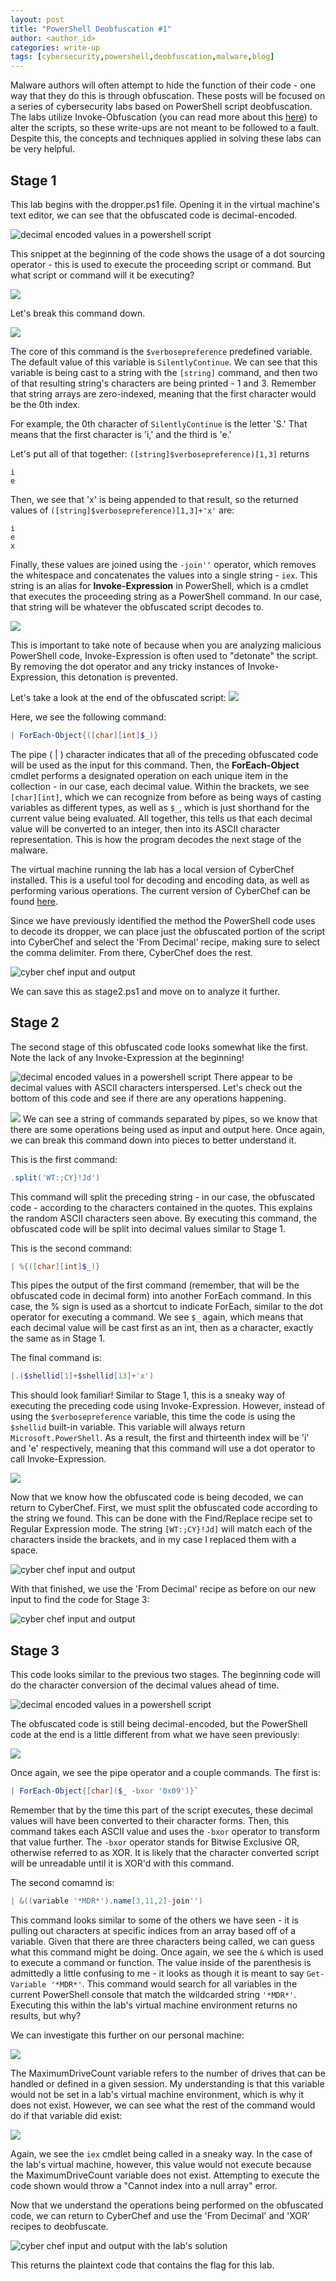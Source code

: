 ```yaml
---
layout: post
title: "PowerShell Deobfuscation #1"
author: <author_id> 
categories: write-up
tags: [cybersecurity,powershell,deobfuscation,malware,blog]
---
```


Malware authors will often attempt to hide the function of their code - one way that they do this is through obfuscation. These posts will be focused on a series of cybersecurity labs based on PowerShell script deobfuscation. The labs utilize Invoke-Obfuscation (you can read more about this [here](https://github.com/danielbohannon/Invoke-Obfuscation)) to alter the scripts, so these write-ups are not meant to be followed to a fault. Despite this, the concepts and techniques applied in solving these labs can be very helpful.

## Stage 1

This lab begins with the dropper.ps1 file. Opening it in the virtual machine's text editor, we can see that the obfuscated code is decimal-encoded.

![decimal encoded values in a powershell script](https://raw.githubusercontent.com/thedriftingbit/thedriftingbit.github.io/refs/heads/main/assets/img/powershell-deob-1/Dropper1_Overview.jpg)

This snippet at the beginning of the code shows the usage of a dot sourcing operator - this is used to execute the proceeding script or command. But what script or command will it be executing?

![](https://raw.githubusercontent.com/thedriftingbit/thedriftingbit.github.io/refs/heads/main/assets/img/powershell-deob-1/Dropper1_IEX.jpg)

Let's break this command down.

![](https://raw.githubusercontent.com/thedriftingbit/thedriftingbit.github.io/refs/heads/main/assets/img/powershell-deob-1/Dropper1_IEX2.jpg)

The core of this command is the `$verbosepreference` predefined variable. The default value of this variable is `SilentlyContinue`. We can see that this variable is being cast to a string with the `[string]` command, and then two of that resulting string's characters are being printed - 1 and 3. Remember that string arrays are zero-indexed, meaning that the first character would be the 0th index.

For example, the 0th character of `SilentlyContinue` is the letter 'S.' That means that the first character is 'i,' and the third is 'e.'

Let's put all of that together:
`([string]$verbosepreference)[1,3]` returns
```
i
e
```
Then, we see that 'x' is being appended to that result, so the returned values of `([string]$verbosepreference)[1,3]+'x'` are:
```
i
e
x
```

Finally, these values are joined using the `-join''` operator, which removes the whitespace and concatenates the values into a single string - `iex`. This string is an alias for **Invoke-Expression** in PowerShell, which is a cmdlet that executes the proceeding string as a PowerShell command. In our case, that string will be whatever the obfuscated script decodes to.

![](https://raw.githubusercontent.com/thedriftingbit/thedriftingbit.github.io/refs/heads/main/assets/img/powershell-deob-1/Dropper1_IEX2.jpg)

This is important to take note of because when you are analyzing malicious PowerShell code, Invoke-Expression is often used to "detonate" the script. By removing the dot operator and any tricky instances of Invoke-Expression, this detonation is prevented.

Let's take a look at the end of the obfuscated script:
![](https://raw.githubusercontent.com/thedriftingbit/thedriftingbit.github.io/refs/heads/main/assets/img/powershell-deob-1/Dropper1_End2.jpg)

Here, we see the following command:
``` powershell
| ForEach-Object{([char][int]$_)}
```
The pipe ( | ) character indicates that all of the preceding obfuscated code will be used as the input for this command. Then, the **ForEach-Object** cmdlet performs a designated operation on each unique item in the collection - in our case, each decimal value. Within the brackets, we see `[char][int]`, which we can recognize from before as being ways of casting variables as different types, as well as `$_`, which is just shorthand for the current value being evaluated. All together, this tells us that each decimal value will be converted to an integer, then into its ASCII character representation. This is how the program decodes the next stage of the malware.

The virtual machine running the lab has a local version of CyberChef installed. This is a useful tool for decoding and encoding data, as well as performing various operations. The current version of CyberChef can be found [here](https://gchq.github.io/CyberChef/).

Since we have previously identified the method the PowerShell code uses to decode its dropper, we can place just the obfuscated portion of the script into CyberChef and select the 'From Decimal' recipe, making sure to select the comma delimiter. From there, CyberChef does the rest.

![cyber chef input and output](https://raw.githubusercontent.com/thedriftingbit/thedriftingbit.github.io/refs/heads/main/assets/img/powershell-deob-1/Dropper1_CyberChef.jpg)

We can save this as stage2.ps1 and move on to analyze it further.

## Stage 2

The second stage of this obfuscated code looks somewhat like the first. Note the lack of any Invoke-Expression at the beginning!

![decimal encoded values in a powershell script](https://raw.githubusercontent.com/thedriftingbit/thedriftingbit.github.io/refs/heads/main/assets/img/powershell-deob-1/Stage2_Overview.jpg)
There appear to be decimal values with ASCII characters interspersed. Let's check out the bottom of this code and see if there are any operations happening.

![](https://raw.githubusercontent.com/thedriftingbit/thedriftingbit.github.io/refs/heads/main/assets/img/powershell-deob-1/Stage2-End.jpg)
We can see a string of commands separated by pipes, so we know that there are some operations being used as input and output here. Once again, we can break this command down into pieces to better understand it.

This is the first command:
```powershell
.split('WT:;CY}!Jd')
```
This command will split the preceding string - in our case, the obfuscated code - according to the characters contained in the quotes. This explains the random ASCII characters seen above. By executing this command, the obfuscated code will be split into decimal values similar to Stage 1.

This is the second command:
```powershell
| %{([char][int]$_)}
```
This pipes the output of the first command (remember, that will be the obfuscated code in decimal form) into another ForEach command. In this case, the % sign is used as a shortcut to indicate ForEach, similar to the dot operator for executing a command. We see `$_` again, which means that each decimal value will be cast first as an int, then as a character, exactly the same as in Stage 1.

The final command is:
```powershell
|.($shellid[1]+$shellid[13]+'x')
```
This should look familiar! Similar to Stage 1, this is a sneaky way of executing the preceding code using Invoke-Expression. However, instead of using the `$verbosepreference` variable, this time the code is using the `$shellid` built-in variable. This variable will always return `Microsoft.PowerShell`. As a result, the first and thirteenth index will be 'i' and 'e' respectively, meaning that this command will use a dot operator to call Invoke-Expression.

![](https://raw.githubusercontent.com/thedriftingbit/thedriftingbit.github.io/refs/heads/main/assets/img/powershell-deob-1/Stage2_IEX2.jpg)

Now that we know how the obfuscated code is being decoded, we can return to CyberChef. First, we must split the obfuscated code according to the string we found. This can be done with the Find/Replace recipe set to Regular Expression mode. The string `[WT:;CY}!Jd]` will match each of the characters inside the brackets, and in my case I replaced them with a space.

![cyber chef input and output](https://raw.githubusercontent.com/thedriftingbit/thedriftingbit.github.io/refs/heads/main/assets/img/powershell-deob-1/Stage2_CyberChef.jpg)

With that finished, we use the 'From Decimal' recipe as before on our new input to find the code for Stage 3:

![cyber chef input and output](https://raw.githubusercontent.com/thedriftingbit/thedriftingbit.github.io/refs/heads/main/assets/img/powershell-deob-1/Stage2_to_Stage3.jpg)

## Stage 3

This code looks similar to the previous two stages. The beginning code will do the character conversion of the decimal values ahead of time.

![decimal encoded values in a powershell script](https://raw.githubusercontent.com/thedriftingbit/thedriftingbit.github.io/refs/heads/main/assets/img/powershell-deob-1/Stage3_Overview.jpg)

The obfuscated code is still being decimal-encoded, but the PowerShell code at the end is a little different from what we have seen previously:

![](https://raw.githubusercontent.com/thedriftingbit/thedriftingbit.github.io/refs/heads/main/assets/img/powershell-deob-1/Stage3_End.jpg)

Once again, we see the pipe operator and a couple commands. The first is: 
```powershell
| ForEach-Object{[char]($_ -bxor '0x09')}`
```
Remember that by the time this part of the script executes, these decimal values will have been converted to their character forms. Then, this command takes each ASCII value and uses the `-bxor` operator to transform that value further. The `-bxor` operator stands for Bitwise Exclusive OR, otherwise referred to as XOR. It is likely that the character converted script will be unreadable until it is XOR'd with this command.

The second comamnd is:
```powershell
| &((variable '*MDR*').name[3,11,2]-join'')
```
This command looks similar to some of the others we have seen - it is pulling out characters at specific indices from an array based off of a variable. Given that there are three characters being called, we can guess what this command might be doing. Once again, we see the `&` which is used to execute a command or function. The value inside of the parenthesis is admittedly a little confusing to me - it looks as though it is meant to say `Get-Variable '*MDR*'`. This command would search for all variables in the current PowerShell console that match the wildcarded string `'*MDR*'`. Executing this within the lab's virtual machine environment returns no results, but why?

We can investigate this further on our personal machine:

![](https://raw.githubusercontent.com/thedriftingbit/thedriftingbit.github.io/refs/heads/main/assets/img/powershell-deob-1/Stage3_MDR.jpg)

The MaximumDriveCount variable refers to the number of drives that can be handled or defined in a given session. My understanding is that this variable would not be set in a lab's virtual machine environment, which is why it does not exist. However, we can see what the rest of the command would do if that variable did exist:

![](https://raw.githubusercontent.com/thedriftingbit/thedriftingbit.github.io/refs/heads/main/assets/img/powershell-deob-1/Stage3_MDR2.jpg)

Again, we see the `iex` cmdlet being called in a sneaky way. In the case of the lab's virtual machine, however, this value would not execute because the MaximumDriveCount variable does not exist. Attempting to execute the code shown would throw a "Cannot index into a null array" error.

Now that we understand the operations being performed on the obfuscated code, we can return to CyberChef and use the 'From Decimal' and 'XOR' recipes to deobfuscate.

![cyber chef input and output with the lab's solution](https://raw.githubusercontent.com/thedriftingbit/thedriftingbit.github.io/refs/heads/main/assets/img/powershell-deob-1/Stage4_Solution.jpg)

This returns the plaintext code that contains the flag for this lab.